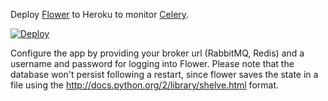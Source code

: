 Deploy [Flower](https://github.com/mher/flower/) to Heroku to monitor [Celery](http://www.celeryproject.org/).

[![Deploy](https://www.herokucdn.com/deploy/button.png)](https://heroku.com/deploy)

Configure the app by providing your broker url (RabbitMQ, Redis) and a username and password for logging into Flower. Please note that the database won't persist following a restart, since flower saves the state in a file using the http://docs.python.org/2/library/shelve.html format.
